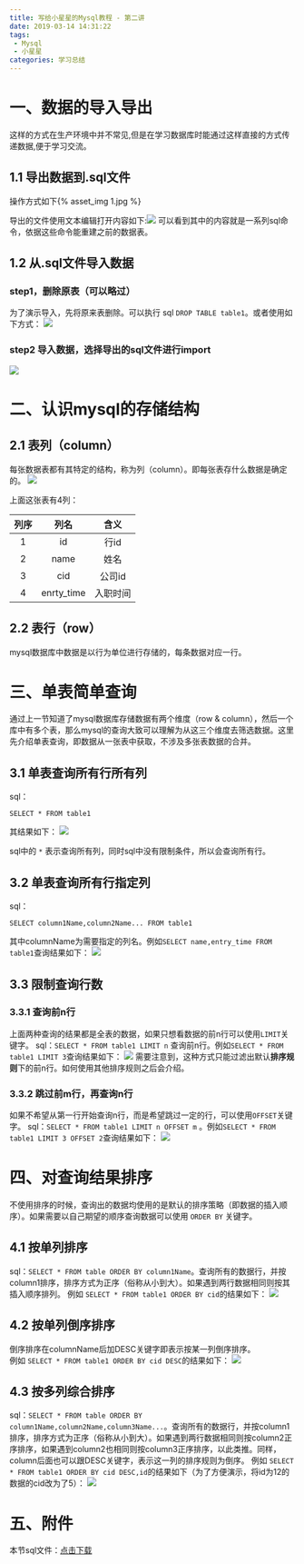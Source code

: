 ```yaml
---
title: 写给小星星的Mysql教程 - 第二讲
date: 2019-03-14 14:31:22
tags: 
 - Mysql 
 - 小星星
categories: 学习总结
---
```

# 一、数据的导入导出
这样的方式在生产环境中并不常见,但是在学习数据库时能通过这样直接的方式传递数据,便于学习交流。
## 1.1 导出数据到.sql文件
操作方式如下{% asset_img 1.jpg %}
<!-- more -->
导出的文件使用文本编辑打开内容如下:![](2.jpg)
可以看到其中的内容就是一系列sql命令，依据这些命令能重建之前的数据表。
## 1.2 从.sql文件导入数据
### step1，删除原表（可以略过）
为了演示导入，先将原来表删除。可以执行 sql `DROP TABLE table1`。或者使用如下方式：
![](3.jpg)
### step2 导入数据，选择导出的sql文件进行import
![](4.jpg)

# 二、认识mysql的存储结构
## 2.1 表列（column）
每张数据表都有其特定的结构，称为列（column）。即每张表存什么数据是确定的。
![](5.jpg)

上面这张表有4列：  

列序 | 列名 | 含义
:----: | :----: | :---:
1 | id | 行id
2 |  name | 姓名
3 |  cid | 公司id
4 |  enrty_time | 入职时间

## 2.2 表行（row）
mysql数据库中数据是以行为单位进行存储的，每条数据对应一行。

# 三、单表简单查询
通过上一节知道了mysql数据库存储数据有两个维度（row & column），然后一个库中有多个表，那么mysql的查询大致可以理解为从这三个维度去筛选数据。这里先介绍单表查询，即数据从一张表中获取，不涉及多张表数据的合并。
## 3.1 单表查询所有行所有列
sql：
```
SELECT * FROM table1
```

其结果如下：
![](6.jpg)

sql中的 `*` 表示查询所有列，同时sql中没有限制条件，所以会查询所有行。

## 3.2 单表查询所有行指定列
sql：
```
SELECT column1Name,column2Name... FROM table1
```

其中columnName为需要指定的列名。例如`SELECT name,entry_time FROM table1`查询结果如下：
![](7.jpg)

## 3.3 限制查询行数
### 3.3.1 查询前n行
上面两种查询的结果都是全表的数据，如果只想看数据的前n行可以使用`LIMIT`关键字。
sql：`SELECT * FROM table1 LIMIT n` 查询前n行。例如`SELECT * FROM table1 LIMIT 3`查询结果如下：
![](8.jpg)
需要注意到，这种方式只能过滤出默认**排序规则**下的前n行。如何使用其他排序规则之后会介绍。
### 3.3.2 跳过前m行，再查询n行
如果不希望从第一行开始查询n行，而是希望跳过一定的行，可以使用`OFFSET`关键字。
sql：`SELECT * FROM table1 LIMIT n OFFSET m` 。例如`SELECT * FROM table1 LIMIT 3 OFFSET 2`查询结果如下：
![](9.jpg)

# 四、对查询结果排序
不使用排序的时候，查询出的数据均使用的是默认的排序策略（即数据的插入顺序）。如果需要以自己期望的顺序查询数据可以使用 `ORDER BY` 关键字。
## 4.1 按单列排序
sql：`SELECT * FROM table ORDER BY column1Name`。查询所有的数据行，并按column1排序，排序方式为正序（俗称从小到大）。如果遇到两行数据相同则按其插入顺序排列。
例如 `SELECT * FROM table1 ORDER BY cid`的结果如下：
![](10.jpg)
## 4.2 按单列倒序排序
倒序排序在columnName后加DESC关键字即表示按某一列倒序排序。  
例如 `SELECT * FROM table1 ORDER BY cid DESC`的结果如下：
![](11.jpg)
## 4.3 按多列综合排序
sql：`SELECT * FROM table ORDER BY column1Name,column2Name,column3Name...`。查询所有的数据行，并按column1排序，排序方式为正序（俗称从小到大）。如果遇到两行数据相同则按column2正序排序，如果遇到column2也相同则按column3正序排序，以此类推。同样，column后面也可以跟DESC关键字，表示这一列的排序规则为倒序。
例如 `SELECT * FROM table1 ORDER BY cid DESC,id`的结果如下（为了方便演示，将id为12的数据的cid改为了5）：
![](12.jpg)

# 五、附件
本节sql文件：[点击下载](chapter2.sql)

